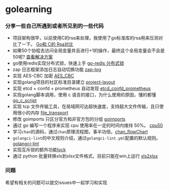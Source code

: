 # golearning
### 分享一些自己所遇到或者所见到的一些代码

- 项目架构很早，以前使用C的rsa来处理，我使用了go标准库的rsa用来压测对比了一下。 [Go和 C的 Rsa对比](https://github.com/ywanbing/golearning/tree/master/rsaCAndGoBaench "Go和 C的 Rsa对比")
- 如果50个协程去访问全局变量并且进行+1的操作，最终这个全局变量会不会是50呢? [查看解决方案](https://github.com/ywanbing/golearning/blob/master/usualQuestion/atomic_test.go "查看解决方案")
- go使用redis实现分布式锁，快速上手 [go-redis 分布式锁](https://github.com/ywanbing/golearning/tree/master/go-redis-distributed-lock "go使用redis实现分布式锁")
- zap 日志框架添加日志自动切换功能 [zap-log](https://github.com/ywanbing/golearning/tree/master/zap-log "zap 自动切换")
- 实现 AES-CBC 加密 [AES_CBC](https://github.com/ywanbing/golearning/tree/master/aesCrypto "AES-CBC 加密")
- 实现golang项目的社区标准目录建立 [project-layout](https://github.com/ywanbing/golearning/tree/master/script "project-layout")
- 实现 etcd + confd + prometheus 自动发现 [etcd_confd_prometheus](https://github.com/ywanbing/golearning/tree/master/etcd_confd_prometheus "etcd_confd_prometheus")
- 实现golang脚本调用，使用 c 语言的接口，为什么使用的原因，懂的都懂 [go_c_script](https://github.com/ywanbing/golearning/tree/master/goloang_c_script "goloang_c_script")
- 实现 tcp 文件传输工具，在局域网可达超快速度，支持超大文件传输，且只使用很小的内存 [file_transport](https://github.com/ywanbing/golearning/tree/master/file_transport "file transport") 
- 修改 goimports 只区分官方和非官方包的分组 [goimports](https://github.com/ywanbing/golearning/tree/master/goimports "goimports") 
- 通过 go 编写一个程序来实现 cpu 使用率在一定的时间内维持 50%。 [cpu50](https://github.com/ywanbing/golearning/tree/master/cpu50 "cpu50")
- 学习`chan`的源码，通过`chan`原理流程图，事半功倍。[chan_flowChart](https://github.com/ywanbing/golearning/tree/master/chan_flow_chart "chan_flow_chart")
- `golangci-lint`的中文规则介绍，通过`golangci-lint.yml`配置的默认规则。[golangci-lint](https://github.com/ywanbing/golearning/tree/master/golangci-lint "golangci-lint")
- 实现互斥锁的额外功能[lock](https://github.com/ywanbing/golearning/tree/master/lock "lock")
- 通过 python 批量转换xls到xlsx文件格式，目前只能在win上运行 [xls2xlsx](https://github.com/ywanbing/golearning/tree/master/lock/xls2xlsx "xls2xlsx")

### 问题
希望有相关的问题可以提交issues中一起学习和实现
